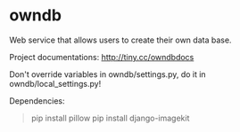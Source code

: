 # owndb

Web service that allows users to create their own data base.

Project documentations: http://tiny.cc/owndbdocs

Don't override variables in owndb/settings.py, do it in owndb/local_settings.py!

Dependencies:

> pip install pillow
> pip install django-imagekit
